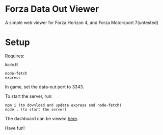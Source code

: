 # Forza Data Out Viewer

A simple web viewer for Forza Horizon 4, and Forza Motorsport 7(untested)

# Setup

Requires: 

```
NodeJS

node-fetch
express
```

In game, set the data-out port to 3343.

To start the server, run:
```
npm i (to download and update express and node-fetch)
node . (to start the server)
```
The dashboard can be viewed <a href="http://localhost:3334/">here</a>.

Have fun!
